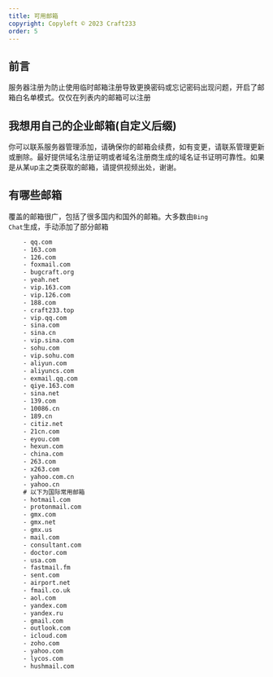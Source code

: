 ```yaml
---
title: 可用邮箱
copyright: Copyleft © 2023 Craft233
order: 5
---
```

## 前言
服务器注册为防止使用临时邮箱注册导致更换密码或忘记密码出现问题，开启了邮箱白名单模式。仅仅在列表内的邮箱可以注册
## 我想用自己的企业邮箱(自定义后缀)
你可以联系服务器管理添加，请确保你的邮箱会续费，如有变更，请联系管理更新或删除。最好提供域名注册证明或者域名注册商生成的域名证书证明可靠性。如果是从某up主之类获取的邮箱，请提供视频出处，谢谢。
## 有哪些邮箱
覆盖的邮箱很广，包括了很多国内和国外的邮箱。大多数由<code>Bing Chat</code>生成，手动添加了部分邮箱
``` txt
    - qq.com
    - 163.com
    - 126.com
    - foxmail.com
    - bugcraft.org
    - yeah.net
    - vip.163.com
    - vip.126.com
    - 188.com
    - craft233.top
    - vip.qq.com
    - sina.com
    - sina.cn
    - vip.sina.com
    - sohu.com
    - vip.sohu.com
    - aliyun.com
    - aliyuncs.com
    - exmail.qq.com
    - qiye.163.com
    - sina.net 
    - 139.com
    - 10086.cn
    - 189.cn
    - citiz.net
    - 21cn.com
    - eyou.com
    - hexun.com
    - china.com
    - 263.com
    - x263.com
    - yahoo.com.cn
    - yahoo.cn
    # 以下为国际常用邮箱
    - hotmail.com
    - protonmail.com
    - gmx.com
    - gmx.net
    - gmx.us
    - mail.com
    - consultant.com
    - doctor.com
    - usa.com
    - fastmail.fm
    - sent.com
    - airport.net
    - fmail.co.uk
    - aol.com
    - yandex.com
    - yandex.ru
    - gmail.com
    - outlook.com
    - icloud.com
    - zoho.com
    - yahoo.com
    - lycos.com
    - hushmail.com
```